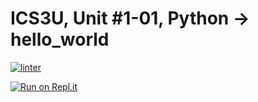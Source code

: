 # ICS3U, Unit #1-01, Python → hello_world

 [![linter](https://github.com/Mr-Coxall/ICS3U-Unit1-01-Python-hello_world/workflows/linter/badge.svg)](https://github.com/marketplace/actions/super-linter)
 
 [![Run on Repl.it](https://repl.it/badge/github/Mr-Coxall/ICS3U-Unit1-01-Python-hello_world)](https://repl.it/github/Mr-Coxall/ICS3U-Unit1-01-Python-hello_world)
